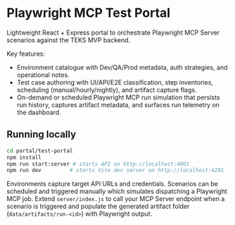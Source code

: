 # Playwright MCP Test Portal

Lightweight React + Express portal to orchestrate Playwright MCP Server scenarios against the TEKS MVP backend.

Key features:

- Environment catalogue with Dev/QA/Prod metadata, auth strategies, and operational notes.
- Test case authoring with UI/API/E2E classification, step inventories, scheduling (manual/hourly/nightly), and artifact capture flags.
- On-demand or scheduled Playwright MCP run simulation that persists run history, captures artifact metadata, and surfaces run telemetry on the dashboard.

## Running locally

```bash
cd portal/test-portal
npm install
npm run start:server # starts API on http://localhost:4001
npm run dev         # starts Vite dev server on http://localhost:4201
```

Environments capture target API URLs and credentials. Scenarios can be scheduled and triggered manually which simulates dispatching a Playwright MCP job. Extend `server/index.js` to call your MCP Server endpoint when a scenario is triggered and populate the generated artifact folder (`data/artifacts/run-<id>`) with Playwright output.
